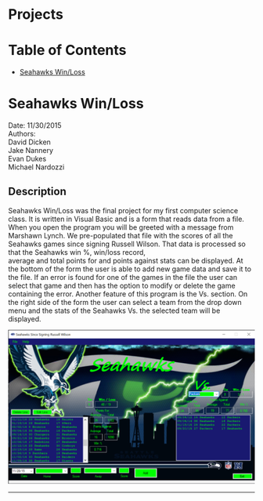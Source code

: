 # Projects

# Table of Contents
* [Seahawks Win/Loss](#Seahawks-Win/Loss)

# Seahawks Win/Loss
Date: 11/30/2015  
Authors:   
David Dicken  
Jake Nannery  
Evan Dukes  
Michael Nardozzi  

## Description
Seahawks Win/Loss was the final project for my first computer science class. It is written in Visual Basic and is a form that reads data from a file.  
When you open the program you will be greeted with a message from Marshawn Lynch.
We pre-populated that file with the scores of all the Seahawks games since signing Russell Wilson. That data is processed so that the Seahawks win %, win/loss record,  
average and total points for and points against stats can be displayed.
At the bottom of the form the user is able to add new game data and save it to the file. If an error is found for one of the games in the file the user can select that game and then has the option to modify or delete the game containing the error.
Another feature of this program is the Vs. section. On the right side of the form the user can select a team from the drop down menu and the stats of the Seahawks Vs. the selected team will be displayed.


 ![](/Assets/SeahawksWinloss.PNG)  
 ____________
 
